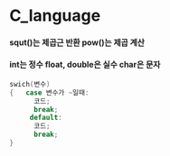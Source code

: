 # C_language

#### squt()는 제곱근 반환 pow()는 제곱 계산

#### int는 정수 float, double은 실수 char은 문자

```C
swich(변수)
{   case 변수가 ~일때:
      코드;
      break;
     default:
      코드;
      break;
}
```
